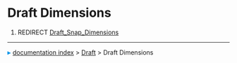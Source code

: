 # Draft Dimensions
1.  REDIRECT [Draft_Snap_Dimensions](Draft_Snap_Dimensions.md)



---
![](images/Right_arrow.png) [documentation index](../README.md) > [Draft](Draft_Workbench.md) > Draft Dimensions
